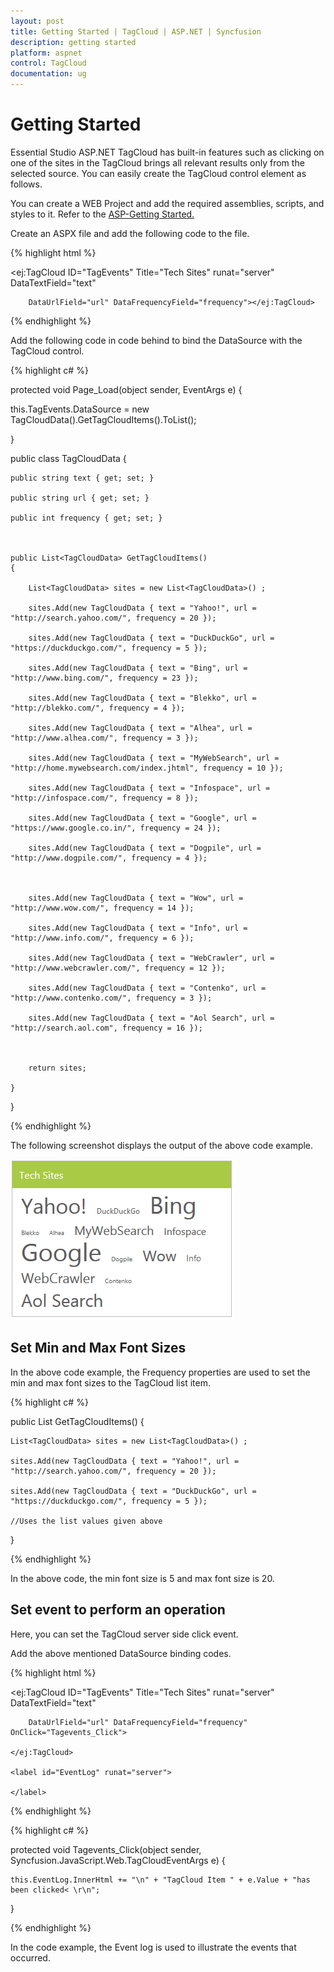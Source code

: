 ```yaml
---
layout: post
title: Getting Started | TagCloud | ASP.NET | Syncfusion
description: getting started
platform: aspnet
control: TagCloud
documentation: ug
---
```


# Getting Started

Essential Studio ASP.NET TagCloud has built-in features such as clicking on one of the sites in the TagCloud brings all relevant results only from the selected source. You can easily create the TagCloud control element as follows.

You can create a WEB Project and add the required assemblies, scripts, and styles to it.  Refer to the [ASP-Getting Started.](http://help.syncfusion.com/aspnetmvc/captcha/getting-started#create-your-first-captcha-in-aspnet-mvc)

Create an ASPX file and add the following code to the file.



{% highlight html %}

<ej:TagCloud ID="TagEvents" Title="Tech Sites" runat="server" DataTextField="text"

        DataUrlField="url" DataFrequencyField="frequency"></ej:TagCloud>

{% endhighlight %}



Add the following code in code behind to bind the DataSource with the TagCloud control.


{% highlight c# %}

protected void Page_Load(object sender, EventArgs e)
{

   this.TagEvents.DataSource = new TagCloudData().GetTagCloudItems().ToList();

}

public class TagCloudData
{

	public string text { get; set; }

	public string url { get; set; }

	public int frequency { get; set; }



	public List<TagCloudData> GetTagCloudItems()
	{

		List<TagCloudData> sites = new List<TagCloudData>() ;

		sites.Add(new TagCloudData { text = "Yahoo!", url = "http://search.yahoo.com/", frequency = 20 });

		sites.Add(new TagCloudData { text = "DuckDuckGo", url = "https://duckduckgo.com/", frequency = 5 });

		sites.Add(new TagCloudData { text = "Bing", url = "http://www.bing.com/", frequency = 23 });

		sites.Add(new TagCloudData { text = "Blekko", url = "http://blekko.com/", frequency = 4 });

		sites.Add(new TagCloudData { text = "Alhea", url = "http://www.alhea.com/", frequency = 3 });

		sites.Add(new TagCloudData { text = "MyWebSearch", url = "http://home.mywebsearch.com/index.jhtml", frequency = 10 });

		sites.Add(new TagCloudData { text = "Infospace", url = "http://infospace.com/", frequency = 8 });

		sites.Add(new TagCloudData { text = "Google", url = "https://www.google.co.in/", frequency = 24 });

		sites.Add(new TagCloudData { text = "Dogpile", url = "http://www.dogpile.com/", frequency = 4 });



		sites.Add(new TagCloudData { text = "Wow", url = "http://www.wow.com/", frequency = 14 });

		sites.Add(new TagCloudData { text = "Info", url = "http://www.info.com/", frequency = 6 });

		sites.Add(new TagCloudData { text = "WebCrawler", url = "http://www.webcrawler.com/", frequency = 12 });

		sites.Add(new TagCloudData { text = "Contenko", url = "http://www.contenko.com/", frequency = 3 });

		sites.Add(new TagCloudData { text = "Aol Search", url = "http://search.aol.com", frequency = 16 });



		return sites;

	}    

}

{% endhighlight %}

The following screenshot displays the output of the above code example.

![](Getting-Started_images/Getting-Started_img1.png) 



## Set Min and Max Font Sizes

In the above code example, the Frequency properties are used to set the min and max font sizes to the TagCloud list item.

{% highlight c# %}



public List<TagCloudData> GetTagCloudItems()
{

	List<TagCloudData> sites = new List<TagCloudData>() ;

	sites.Add(new TagCloudData { text = "Yahoo!", url = "http://search.yahoo.com/", frequency = 20 });

	sites.Add(new TagCloudData { text = "DuckDuckGo", url = "https://duckduckgo.com/", frequency = 5 });

    //Uses the list values given above

}

{% endhighlight %}

In the above code, the min font size is 5 and max font size is 20.

## Set event to perform an operation

Here, you can set the TagCloud server side click event.

Add the above mentioned DataSource binding codes.

{% highlight html %}

<ej:TagCloud ID="TagEvents" Title="Tech Sites" runat="server" DataTextField="text"

        DataUrlField="url" DataFrequencyField="frequency" OnClick="Tagevents_Click">

    </ej:TagCloud>

    <label id="EventLog" runat="server">

    </label>

{% endhighlight %}



{% highlight c# %}

protected void Tagevents_Click(object sender, Syncfusion.JavaScript.Web.TagCloudEventArgs e)
{

	this.EventLog.InnerHtml += "\n" + "TagCloud Item " + e.Value + "has been clicked< \r\n";

}

{% endhighlight %}


In the code example, the Event log is used to illustrate the events that occurred.

